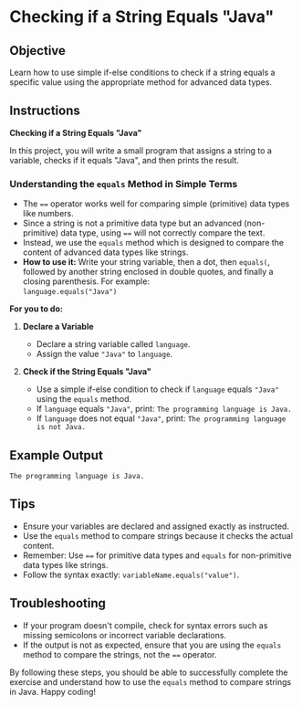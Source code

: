 # Checking if a String Equals "Java"

## Objective
Learn how to use simple if-else conditions to check if a string equals a specific value using the appropriate method for advanced data types.

## Instructions

**Checking if a String Equals "Java"**

In this project, you will write a small program that assigns a string to a variable, checks if it equals "Java", and then prints the result.

### Understanding the `equals` Method in Simple Terms
- The `==` operator works well for comparing simple (primitive) data types like numbers.
- Since a string is not a primitive data type but an advanced (non-primitive) data type, using `==` will not correctly compare the text.
- Instead, we use the `equals` method which is designed to compare the content of advanced data types like strings.
- **How to use it:** Write your string variable, then a dot, then `equals(`, followed by another string enclosed in double quotes, and finally a closing parenthesis. For example:  
  `language.equals("Java")`

**For you to do:**

1. **Declare a Variable**
   - Declare a string variable called `language`.
   - Assign the value `"Java"` to `language`.

2. **Check if the String Equals "Java"**
   - Use a simple if-else condition to check if `language` equals `"Java"` using the `equals` method.
   - If `language` equals `"Java"`, print: `The programming language is Java.`
   - If `language` does not equal `"Java"`, print: `The programming language is not Java.`


## Example Output
```
The programming language is Java.
```

## Tips
- Ensure your variables are declared and assigned exactly as instructed.
- Use the `equals` method to compare strings because it checks the actual content.
- Remember: Use `==` for primitive data types and `equals` for non-primitive data types like strings.
- Follow the syntax exactly: `variableName.equals("value")`.

## Troubleshooting
- If your program doesn't compile, check for syntax errors such as missing semicolons or incorrect variable declarations.
- If the output is not as expected, ensure that you are using the `equals` method to compare the strings, not the `==` operator.

By following these steps, you should be able to successfully complete the exercise and understand how to use the `equals` method to compare strings in Java. Happy coding!